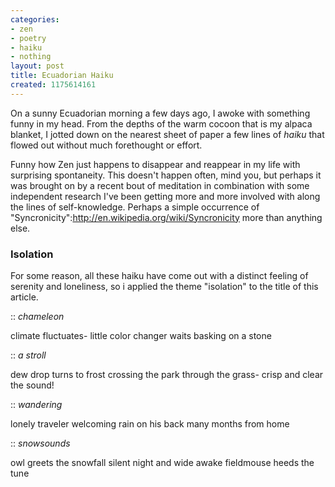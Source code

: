 ```yaml
---
categories:
- zen
- poetry
- haiku
- nothing
layout: post
title: Ecuadorian Haiku
created: 1175614161
---
```

On a sunny Ecuadorian morning a few days ago, I awoke with something funny in my head.  From the depths of the warm cocoon that is my alpaca blanket, I jotted down on the nearest sheet of paper a few lines of <em>haiku</em> that flowed out without much forethought or effort.

Funny how Zen just happens to disappear and reappear in my life with surprising spontaneity. This doesn't happen often, mind you, but perhaps it was brought on by a recent bout of meditation in combination with some independent research I've been getting more and more involved with along the lines of self-knowledge. Perhaps a simple occurrence of "Syncronicity":http://en.wikipedia.org/wiki/Syncronicity more than anything else.

<!--break--><h3>Isolation</h3>

For some reason, all these haiku have come out with a distinct feeling of serenity and loneliness, so i applied the theme "isolation" to the title of this article.

:: *chameleon*

climate fluctuates-
little color changer waits
basking on a stone

<!--break-->

:: *a stroll*

dew drop turns to frost
crossing the park through the grass-
crisp and clear the sound!

:: *wandering*

lonely traveler
welcoming rain on his back
many months from home

:: *snowsounds*

owl greets the snowfall
silent night and wide awake
fieldmouse heeds the tune

